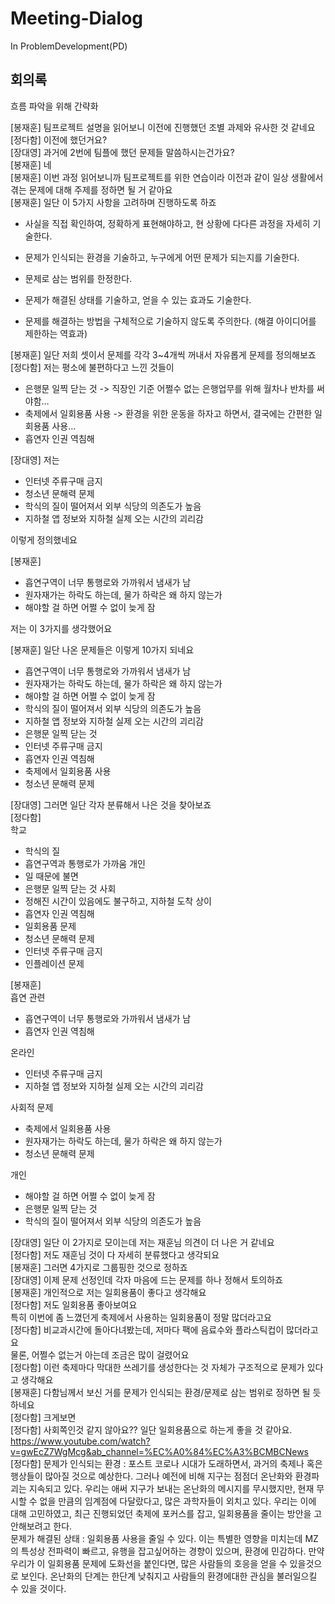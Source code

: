 # Meeting-Dialog
In ProblemDevelopment(PD)

## 회의록
흐름 파악을 위해 간략화  

[봉재훈] 팀프로젝트 설명을 읽어보니 이전에 진행했던 조별 과제와 유사한 것 같네요  
[정다함] 이전에 했던거요?  
[장대영] 과거에 2번에 팀플에 했던 문제들 말씀하시는건가요?  
[봉재훈] 네  
[봉재훈] 이번 과정 읽어보니까 팀프로젝트를 위한 연습이라 이전과 같이 일상 생활에서 겪는 문제에 대해 주제를 정하면 될 거 같아요  
[봉재훈] 일단 이 5가지 사항을 고려하며 진행하도록 하죠  
  - 사실을 직접 확인하여, 정확하게 표현해야하고,  현 상황에 다다른 과정을 자세히 기술한다.

  - 문제가 인식되는 환경을 기술하고, 누구에게 어떤 문제가 되는지를 기술한다.

  - 문제로 삼는 범위를 한정한다.

  - 문제가 해결된 상태를 기술하고, 얻을 수 있는 효과도 기술한다.

  - 문제를 해결하는 방법을 구체적으로 기술하지 않도록 주의한다. (해결 아이디어를 제한하는 역효과)

[봉재훈] 일단 저희 셋이서 문제를 각각 3~4개씩 꺼내서 자유롭게 문제를 정의해보죠  
[정다함] 저는 평소에 불편하다고 느낀 것들이  
- 은행문 일찍 닫는 것 -> 직장인 기준 어쩔수 없는 은행업무를 위해 월차나 반차를 써야함…  
- 축제에서 일회용품 사용 -> 환경을 위한 운동을 하자고 하면서, 결국에는 간편한 일회용품 사용…  
- 흡연자 인권 역침해  

[장대영] 저는  
- 인터넷 주류구매 금지 
- 청소년 문해력 문제
- 학식의 질이 떨어져서 외부 식당의 의존도가 높음
- 지하철 앱 정보와 지하철 실제 오는 시간의 괴리감

이렇게 정의했네요  

[봉재훈]  
- 흡연구역이 너무 통행로와 가까워서 냄새가 남
- 원자재가는 하락도 하는데, 물가 하락은 왜 하지 않는가
- 해야할 걸 하면 어쩔 수 없이 늦게 잠

저는 이 3가지를 생각했어요  

[봉재훈] 일단 나온 문제들은 이렇게 10가지 되네요  
- 흡연구역이 너무 통행로와 가까워서 냄새가 남
- 원자재가는 하락도 하는데, 물가 하락은 왜 하지 않는가
- 해야할 걸 하면 어쩔 수 없이 늦게 잠
- 학식의 질이 떨어져서 외부 식당의 의존도가 높음
- 지하철 앱 정보와 지하철 실제 오는 시간의 괴리감
- 은행문 일찍 닫는 것 
- 인터넷 주류구매 금지 
- 흡연자 인권 역침해
- 축제에서 일회용품 사용
- 청소년 문해력 문제

[장대영] 그러면 일단 각자 분류해서 나은 것을 찾아보죠  
[정다함]  
학교   
- 학식의 질 
- 흡연구역과 통행로가 가까움
개인  
- 일 때문에 불면
- 은행문 일찍 닫는 것
사회  
- 정해진 시간이 있음에도 불구하고, 지하철 도착 상이
- 흡연자 인권 역침해
- 일회용품 문제
- 청소년 문해력 문제
- 인터넷 주류구매 금지
- 인플레이션 문제

[봉재훈]  
흡연 관련  
- 흡연구역이 너무 통행로와 가까워서 냄새가 남
- 흡연자 인권 역침해

온라인
- 인터넷 주류구매 금지 
- 지하철 앱 정보와 지하철 실제 오는 시간의 괴리감

사회적 문제
- 축제에서 일회용품 사용
- 원자재가는 하락도 하는데, 물가 하락은 왜 하지 않는가
- 청소년 문해력 문제

개인
- 해야할 걸 하면 어쩔 수 없이 늦게 잠
- 은행문 일찍 닫는 것
- 학식의 질이 떨어져서 외부 식당의 의존도가 높음

[장대영] 일단 이 2가지로 모이는데 저는 재훈님 의견이 더 나은 거 같네요  
[정다함] 저도 재훈님 것이 다 자세히 분류했다고 생각되요  
[봉재훈] 그러면 4가지로 그룹핑한 것으로 정하죠  
[장대영] 이제 문제 선정인데 각자 마음에 드는 문제를 하나 정해서 토의하죠  
[봉재훈] 개인적으로 저는 일회용품이 좋다고 생각해요  
[정다함] 저도 일회용품 좋아보여요  
	특히 이번에 좀 느꼈던게 축제에서 사용하는 일회용품이 정말 많더라고요  
[정다함] 비교과시간에 돌아다녀봤는데, 저마다 팩에 음료수와 플라스틱컵이 많더라고요  
	물론, 어쩔수 없는거 아는데 조금은 많이 걸렸어요  
[정다함] 이런 축제마다 막대한 쓰레기를 생성한다는 것 자체가 구조적으로 문제가 있다고 생각해요  
[봉재훈] 다함님께서 보신 거를 문제가 인식되는 환경/문제로 삼는 범위로 정하면 될 듯하네요  
[정다함] 크게보면  
[정다함] 사회쪽인것 같지 않아요?? 일단 일회용품으로 하는게 좋을 것 같아요.  
 https://www.youtube.com/watch?v=gwEcZ7WgMcg&ab_channel=%EC%A0%84%EC%A3%BCMBCNews  
[정다함] 문제가 인식되는 환경 : 포스트 코로나 시대가 도래하면서, 과거의 축제나 혹은 행상들이 많아질 것으로 예상한다. 그러나 예전에 비해 지구는 점점더 온난화와 환경파괴는 지속되고 있다. 우리는 애써 지구가 보내는 온난화의 메시지를 무시했지만, 현재 무시할 수 없을 만큼의 임계점에 다달랐다고, 많은 과학자들이 외치고 있다. 우리는 이에 대해 고민하였고, 최근 진행되었던 축제에 포커스를 잡고, 일회용품을 줄이는 방안을 고안해보려고 한다.  
문제가 해결된 상태 : 일회용품 사용을 줄일 수 있다. 이는 특별한 영향을 미치는데 MZ의 특성상 전파력이 빠르고, 유행을 잡고싶어하는 경향이 있으며, 환경에 민감하다. 만약 우리가 이 일회용품 문제에 도화선을 붙인다면, 많은 사람들의 호응을 얻을 수 있을것으로 보인다. 온난화의 단계는 한단계 낮춰지고 사람들의 환경에대한 관심을 불러일으킬 수 있을 것이다.  

